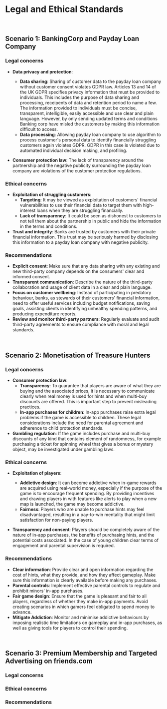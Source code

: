 # Legal and Ethical Standards
<br>

## Scenario 1: BankingCorp and Payday Loan Company


### Legal concerns

- **Data privacy and protection**: 
	- **Data sharing**: Sharing of customer data to the payday loan company without customer consent violates GDPR law. Articles 13 and 14 of the UK GDPR specifies privacy information that must be provided to individuals. This includes the purpose of data sharing and processing, receipents of data and retention period to name a few. The information provided to individuals must be concise, transparent, intelligible, easily accessible and use clear and plain language. However, by only sending updated terms and conditions Banking corp have misled the customers by making this information difficult to access. 
	- **Data processing**: Allowing payday loan company to use algorithm to process customer's personal data to identify financially struggling customers again violates GDPR. GDPR in this case is violated due to automated individual decision making, and profiling. 

- **Consumer protection law**:
The lack of transparency around the partnership and the negative publicity surrounding the payday loan company are violations of the customer protection regulations.


### Ethical concerns

- **Exploitation of struggling customers**:
	- **Targeting**: It may be viewed as exploitation of customers' financial vulnerabilities to use their financial data to target them with high-interest loans when they are struggling financially.
	- **Lack of transparency**: It could be seen as dishonest to customers to not tell them about the partnership in public and hide the information in the terms and conditions.
-  **Trust and integrity**: Banks are trusted by customers with their private financial information. This trust may be seriously harmed by disclosing this information to a payday loan company with negative publicity.


### Recommendations
- **Explicit consent**: Make sure that any data sharing with any existing and new third-party company depends on the consumers' clear and informed consent.
- **Transparent communication**: Describe the nature of the third-party collaboration and usage of client data in a clear and plain language.
- **Focus on customer wellbeing**: Instead of participating in predatory behaviour, banks, as stewards of their customers' financial information, need to offer useful services including budget notifications, saving goals, assisting clients in identifying unhealthy spending patterns, and producing expenditure reports.
- **Review and monitor third-party partners**: Regularly evaluate and audit third-party agreements to ensure compliance with moral and legal standards.

<br>

## Scenario 2: Monetisation of Treasure Hunters

### Legal concerns
- **Consumer protection law**:
	- **Transparency**: To guarantee that players are aware of what they are buying and the associated prices, it is necessary to communicate clearly when real money is used for hints and when multi-buy discounts are offered. This is important step to prevent misleading practices.
	- **In-app purchases for children**: In-app purchases raise extra legal problems if the game is accessible to children. These legal considerations include the need for parental agreement and adherence to child protection standards.
- **Gambling regulation**: If the game includes purchase and multi-buy discounts of any kind that contains element of randomness, for example purchasing a ticket for spinning wheel that gives a bonus or mystery object, may be investigated under gambling laws.

### Ethical concerns
- **Exploitation of players**:
	- **Addictive design**: It can become addictive when in-game rewards are acquired using real-world money, especially if the purpose of the game is to encourage frequent spending. By providing incentives and drawing players in with features like alerts to play when a new map is launched, the game may become addictive.
	- **Fairness**: Players who are unable to purchase hints may feel disadvantaged, resulting in a pay-to-win mentality that might limit satisfaction for non-paying players.

- **Transparency and consent**: Players should be completely aware of the nature of in-app purchases, the benefits of purchasing hints, and the potential costs associated. In the case of young children clear terms of engagement and parental supervision is required.


### Recommendations
- **Clear information**: Provide clear and open information regarding the cost of hints, what they provide, and how they affect gameplay. Make sure this information is clearly available before making any purchases.
- **Parental controls**: Implement effective parental controls to regulate and prohibit minors' in-app purchases.
- **Fair game design**: Ensure that the game is pleasant and fair to all players, regardless of whether they make in-app payments. Avoid creating scenarios in which gamers feel obligated to spend money to advance.
- **Mitigate Addiction**: Monitor and minimise addictive behaviours by imposing realistic time limitations on gameplay and in-app purchases, as well as giving tools for players to control their spending.

<br>


## Scenario 3: Premium Membership and Targeted Advertising on friends.com


### Legal concerns

### Ethical concerns

### Recommendations